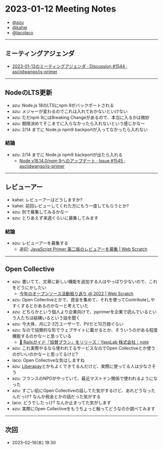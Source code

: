 # 2023-01-12 Meeting Notes

- [@azu](https://github.com/azu)
- [@kahei](https://github.com/kahei)
- [@lacolaco](https://github.com/lacolaco)

----

## ミーティングアジェンダ

- [2023-01-12のミーティングアジェンダ · Discussion #1544 · asciidwango/js-primer](https://github.com/asciidwango/js-primer/discussions/1544)

----

## NodeのLTS更新

- azu: Node.js 18のLTSにnpm 9がバックポートされる
- azu: メジャーが変わるのでこれは入れておかないといけない
- azu: ただnpm 9にはBreaking Changeがあるので、本当に入るかは微妙
- azu: 期限決めてそこまでに入らなかったら入れないという感じかなー
- azu: 2/14 までに Node.js npm9 backportが入ってなかったら入れない

### 結論

- azu: 2/14 までに Node.js npm9 backportが出たら入れる
  - [Node v18.14.0/npm 9へのアップデート · Issue #1545 · asciidwango/js-primer](https://github.com/asciidwango/js-primer/issues/1545)

----

## レビューアー

- kahei: レビューアーはどうしますか?
- kahei: 前回レビューしてくれた方にもう一度してもらうとか?
- azu: 別で募集してみるかなー
- azu: とりあえず来週ぐらいに募集してみます

### 結論

- azu: レビューアーを募集する
  - 追記: [JavaScript Primer 第二版のレビュアーを募集 | Web Scratch](https://efcl.info/2023/01/26/jsprimer-v2-rfc/)

----

## Open Collective

- azu: 書いてて、文章に新しい機能を追加する人はやっぱり少ないので、これをどうにかしたい
  - [今年のオープンソース活動振り返り @ 2022 | Web Scratch](https://efcl.info/2022/12/31/open-source-in-2022/)
- azu: Open Collectiveとかで、資金を集めて、それを使ってContributeしやすくするとかあるのかなーと考えていた
- azu: どちらかという個人より企業向けで、jsprimerを企業で読んでいるという人たちは結構いるという話を聞く
- azu: 今大体、月に2-3万ユーザーで、PVだと10万弱ぐらい
- azu: なので協賛的な形でウェブサイトに載せるとか、そういうのがある程度機能するのかなーと思っている
  - [📕 Railsガイド『協賛プラン』をリリース｜YassLab 株式会社｜note](https://note.com/yasslab/n/n760b01d350d7)
- azu: これ実際やるなら使われてるサービスなのでOpen Collectiveとか使うのがいいのかなーと思ってるけど?
- laco: Open Collectiveな気はしますね
- azu: [Liberapay](https://liberapay.com/)とかもよくできてるんだけど、実際に使ってる人は少なさそう
- azu: フランスのNPOがやっていて、最近マストドン関係で使われるようになった
- azu: すごい前にOpen Collectiveの話してた気がするけど、あれどうなったんだっけ? なんか税金とかの話だった気がする
- laco: どうでしたっけ? なんか止まってた気がします
- azu: 実際にOpen Collectiveをもうちょっと触ってどうなのか調べてみます

----


## 次回

- 2023-02-16(木) 19:30